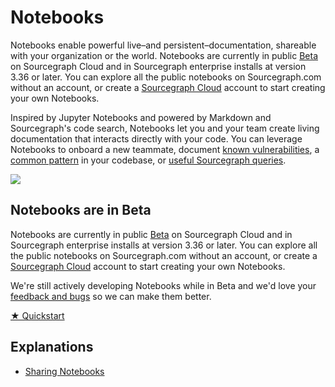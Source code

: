 <style>

.markdown-body h2 {
  margin-top: 2em;
}

.markdown-body ul {
  list-style:none;
  padding-left: 1em;
}

.markdown-body ul li {
  margin: 0.5em 0;
}

.markdown-body ul li:before {
  content: '';
  display: inline-block;
  height: 1.2em;
  width: 1em;
  background-size: contain;
  background-repeat: no-repeat;
  background-image: url(code_monitoring/file-icon.svg);
  margin-right: 0.5em;
  margin-bottom: -0.29em;
}

body.theme-dark .markdown-body ul li:before {
  filter: invert(50%);
}

</style>

# Notebooks
Notebooks enable powerful live–and persistent–documentation, shareable with your organization or the world. Notebooks are currently in public [Beta](https://sourcegraph.com/notebooks?order=stars-desc) on Sourcegraph Cloud and in Sourcegraph enterprise installs at version 3.36 or later. You can explore all the public notebooks on Sourcegraph.com without an account, or create a [Sourcegraph Cloud](https://about.sourcegraph.com/get-started/cloud) account to start creating your own Notebooks.

Inspired by Jupyter Notebooks and powered by Markdown and Sourcegraph's code search, Notebooks let you and your team create living documentation that interacts directly with your code. You can leverage Notebooks to onboard a new teammate, document [known vulnerabilities](https://sourcegraph.com/notebooks/Tm90ZWJvb2s6MQ==), a [common pattern](https://sourcegraph.com/notebooks/Tm90ZWJvb2s6OTI=) in your codebase, or [useful Sourcegraph queries](https://sourcegraph.com/notebooks/Tm90ZWJvb2s6MTU=).

<!-- Notebooks image TODO: get uploaded to GCP -->
![](https://storage.googleapis.com/sourcegraph-assets/docs/images/notebooks/notebooks_home.gif)

## Notebooks are in Beta
Notebooks are currently in public [Beta](https://sourcegraph.com/notebooks?order=stars-desc) on Sourcegraph Cloud and in Sourcegraph enterprise installs at version 3.36 or later. You can explore all the public notebooks on Sourcegraph.com without an account, or create a [Sourcegraph Cloud](https://about.sourcegraph.com/get-started/cloud) account to start creating your own Notebooks.

We're still actively developing Notebooks while in Beta and we'd love your [feedback and bugs](mailto:feedback@sourcegraph.com) so we can make them better.

<div class="cta-group">
  <a class="btn btn-primary" href="quickstart">★ Quickstart</a>
</div>

## Explanations
- [Sharing Notebooks](../notebooks/notebook-sharing.md)
